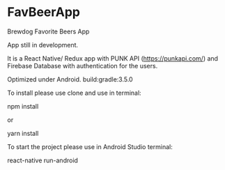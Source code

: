 ﻿# FavBeerApp

Brewdog Favorite Beers App

App still in development.

It is a React Native/ Redux app with PUNK API (https://punkapi.com/) and Firebase Database with authentication for the users.

Optimized under Android.
build:gradle:3.5.0


To install please use clone and use in terminal:

npm install

or 

yarn install

To start the project please use in Android Studio terminal:

react-native run-android


